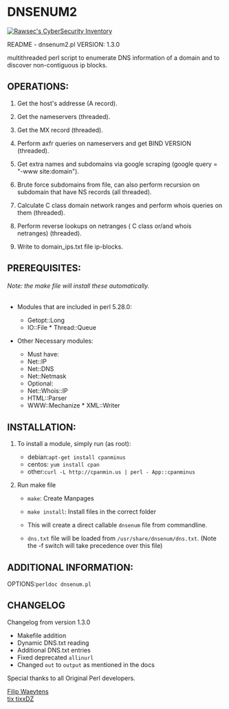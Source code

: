 # DNSENUM2

[![Rawsec's CyberSecurity Inventory](https://inventory.rawsec.ml/img/badges/Rawsec-inventoried-FF5050_flat.svg)](https://inventory.rawsec.ml/tools.html#dnsenum2)

README - dnsenum2.pl VERSION: 1.3.0

multithreaded perl script to enumerate DNS information of a domain
and to discover non-contiguous ip blocks.

## OPERATIONS:

1. Get the host's addresse (A record).

2. Get the nameservers (threaded).

3. Get the MX record (threaded).

4. Perform axfr queries on nameservers and get BIND VERSION (threaded).

5. Get extra names and subdomains via google scraping
   (google query = "-www site:domain").

6. Brute force subdomains from file, can also perform recursion
   on subdomain that have NS records (all threaded).

7. Calculate C class domain network ranges and perform whois
   queries on them (threaded).

8. Perform reverse lookups on netranges
   ( C class or/and whois netranges) (threaded).

9. Write to domain_ips.txt file ip-blocks.

## PREREQUISITES:

###### Note: the make file will install these automatically.

- Modules that are included in perl 5.28.0:

  - Getopt::Long
  - IO::File \* Thread::Queue

- Other Necessary modules:
  - Must have:
  - Net::IP
  - Net::DNS
  - Net::Netmask
  - Optional:
  - Net::Whois::IP
  - HTML::Parser
  - WWW::Mechanize \* XML::Writer

## INSTALLATION:

1.  To install a module, simply run (as root):

    - debian:`apt-get install cpanminus`
    - centos: `yum install cpan`
    - other:`curl -L http://cpanmin.us | perl - App::cpanminus`

2.  Run make file

    - `make`: Create Manpages
    - `make install`: Install files in the correct folder

    - This will create a direct callable `dnsenum` file from commandline.
    - `dns.txt` file will be loaded from `/usr/share/dnsenum/dns.txt`. (Note the -f switch will take precedence over this file)

## ADDITIONAL INFORMATION:

OPTIONS:`perldoc dnsenum.pl`

## CHANGELOG

Changelog from version 1.3.0

- Makefile addition
- Dynamic DNS.txt reading
- Additional DNS.txt entries
- Fixed deprecated `allinurl`
- Changed `out` to `output` as mentioned in the docs

Special thanks to all Original Perl developers.

[Filip Waeytens](mailto:filip.waeytens@gmail.com)<br>
[tix tixxDZ](mailto:tixxdz@gmail.com)
